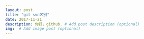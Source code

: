 ```yaml
---
layout: post
title: "git svn区别"
date: 2017-11-21 
description: 你好，github. # Add post description (optional)
img:  # Add image post (optional)
---
```


